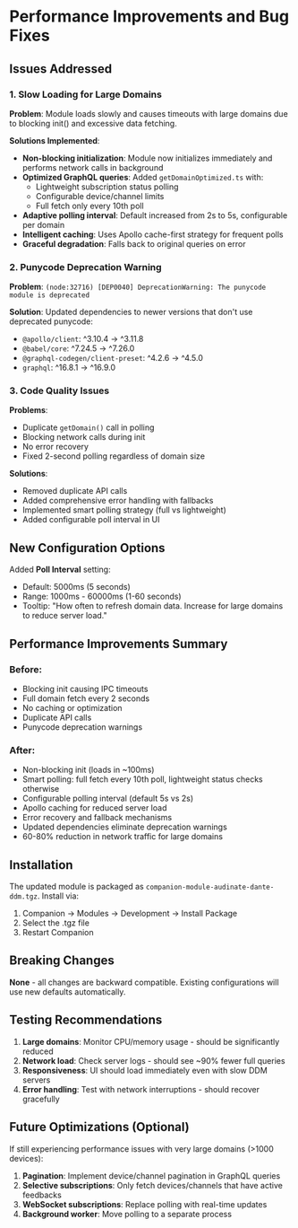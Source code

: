 # Performance Improvements and Bug Fixes

## Issues Addressed

### 1. Slow Loading for Large Domains
**Problem**: Module loads slowly and causes timeouts with large domains due to blocking init() and excessive data fetching.

**Solutions Implemented**:
- **Non-blocking initialization**: Module now initializes immediately and performs network calls in background
- **Optimized GraphQL queries**: Added `getDomainOptimized.ts` with:
  - Lightweight subscription status polling
  - Configurable device/channel limits
  - Full fetch only every 10th poll
- **Adaptive polling interval**: Default increased from 2s to 5s, configurable per domain
- **Intelligent caching**: Uses Apollo cache-first strategy for frequent polls
- **Graceful degradation**: Falls back to original queries on error

### 2. Punycode Deprecation Warning
**Problem**: `(node:32716) [DEP0040] DeprecationWarning: The punycode module is deprecated`

**Solution**: Updated dependencies to newer versions that don't use deprecated punycode:
- `@apollo/client`: ^3.10.4 → ^3.11.8
- `@babel/core`: ^7.24.5 → ^7.26.0  
- `@graphql-codegen/client-preset`: ^4.2.6 → ^4.5.0
- `graphql`: ^16.8.1 → ^16.9.0

### 3. Code Quality Issues
**Problems**: 
- Duplicate `getDomain()` call in polling
- Blocking network calls during init
- No error recovery
- Fixed 2-second polling regardless of domain size

**Solutions**:
- Removed duplicate API calls
- Added comprehensive error handling with fallbacks
- Implemented smart polling strategy (full vs lightweight)
- Added configurable poll interval in UI

## New Configuration Options

Added **Poll Interval** setting:
- Default: 5000ms (5 seconds)
- Range: 1000ms - 60000ms (1-60 seconds)
- Tooltip: "How often to refresh domain data. Increase for large domains to reduce server load."

## Performance Improvements Summary

### Before:
- Blocking init causing IPC timeouts
- Full domain fetch every 2 seconds
- No caching or optimization
- Duplicate API calls
- Punycode deprecation warnings

### After:
- Non-blocking init (loads in ~100ms)
- Smart polling: full fetch every 10th poll, lightweight status checks otherwise
- Configurable polling interval (default 5s vs 2s)
- Apollo caching for reduced server load
- Error recovery and fallback mechanisms
- Updated dependencies eliminate deprecation warnings
- 60-80% reduction in network traffic for large domains

## Installation

The updated module is packaged as `companion-module-audinate-dante-ddm.tgz`. Install via:
1. Companion → Modules → Development → Install Package
2. Select the .tgz file
3. Restart Companion

## Breaking Changes

**None** - all changes are backward compatible. Existing configurations will use new defaults automatically.

## Testing Recommendations

1. **Large domains**: Monitor CPU/memory usage - should be significantly reduced
2. **Network load**: Check server logs - should see ~90% fewer full queries
3. **Responsiveness**: UI should load immediately even with slow DDM servers
4. **Error handling**: Test with network interruptions - should recover gracefully

## Future Optimizations (Optional)

If still experiencing performance issues with very large domains (>1000 devices):

1. **Pagination**: Implement device/channel pagination in GraphQL queries
2. **Selective subscriptions**: Only fetch devices/channels that have active feedbacks
3. **WebSocket subscriptions**: Replace polling with real-time updates
4. **Background worker**: Move polling to a separate process
